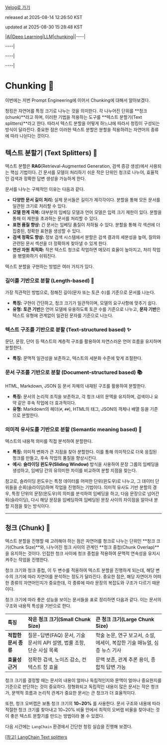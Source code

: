 [Velog로 가기](https://velog.io/@choi-hyk/LLM-Chunking)

released at 2025-08-14 12:26:50 KST

updated at 2025-08-30 15:28:48 KST

|[AI](https://velog.io/tags/AI)|[Deep Learning](https://velog.io/tags/Deep-Learning)|[LLM](https://velog.io/tags/LLM)|[chunking](https://velog.io/tags/chunking)||----|

----|

----|

----|

# Chunking 🔧

이번에는 저번 Prompt Engineering에 이어서 Chunking에 대해서 알아보겠다.

청킹은 자연어를 특정 크기로 나누는 것을 의미한다. 각 나누어진 단위를 **청크(chunk)**라고 하며, 이러한 기법을 적용하는 도구를 **텍스트 분할기(Text splitters)**라고 한다. 따라서 텍스트 분할을 어떻게 하느냐에 따라서 청킹이 구성되는 방식이 달라진다. 중요한 점은 이러한 텍스트 분할은 분할을 적용하려는 자연어의 종류에 따라 나뉜다는 것이다.


## 텍스트 분할기 (Text Splitters) 📑

텍스트 분할은 **RAG**(Retrieval-Augmented Generation, 검색 증강 생성)에서 사용되는 핵심 기법이다. 긴 문서를 모델이 처리하기 쉬운 작은 단위인 청크로 나누어, 효율적인 검색과 정확한 답변 생성을 가능하게 한다.

문서를 나누는 구체적인 이유는 다음과 같다.

* **다양한 문서 길이 처리:** 실제 문서들은 길이가 제각각이다. 분할을 통해 모든 문서를 일관된 크기로 처리할 수 있다.
* **모델 한계 극복:** 대부분의 임베딩 모델과 언어 모델은 입력 크기 제한이 있다. 분할을 통해 이 제한을 초과하는 문서를 처리할 수 있다.
* **표현 품질 향상:** 긴 문서는 임베딩 품질이 저하될 수 있다. 분할을 통해 각 섹션에 더 집중된, 정확한 표현을 생성할 수 있다.
* **검색 정확도 향상:** 정보 검색 시스템에서 분할은 검색 결과의 세분성을 높여, 질의와 관련된 문서 섹션을 더 정확하게 찾아낼 수 있게 한다.
* **연산 자원 최적화:** 작은 텍스트 청크로 작업하면 메모리 효율이 높아지고, 처리 작업을 병렬화하기 쉬워진다.

텍스트 분할을 구현하는 방법은 여러 가지가 있다.

### 길이를 기반으로 분할 (Length-based) 📝

가장 직관적인 방법으로, 정해진 길이(문자 또는 토큰 수)를 기준으로 문서를 나눈다.
* **특징:** 구현이 간단하고, 청크 크기가 일관적이며, 모델의 요구사항에 맞추기 쉽다.
* **유형:** **토큰 기반**은 언어 모델에 유용하도록 토큰 수를 기준으로 나누고, **문자 기반**은 텍스트 유형에 관계없이 일관된 문자를 기준으로 나눈다.

### 텍스트 구조를 기반으로 분할 (Text-structured based) ✨

문단, 문장, 단어 등 텍스트의 계층적 구조를 활용하여 자연스러운 언어 흐름을 유지하며 분할한다.
* **특징:** 문맥적 일관성을 보존하고, 텍스트의 세분화 수준에 맞게 조절한다.

### 문서 구조를 기반으로 분할 (Document-structured based) 📚

HTML, Markdown, JSON 등 문서 자체의 내재된 구조를 활용하여 분할한다.
* **특징:** 문서의 논리적 조직을 보존하고, 각 청크 내의 문맥을 유지하며, 검색이나 요약 같은 후속 작업에 더 효과적이다.
* **유형:** Markdown의 헤더(`#`, `##`), HTML의 태그, JSON의 객체나 배열 등을 기준으로 분할한다.

### 의미적 유사도를 기반으로 분할 (Semantic meaning based) 🤔

텍스트의 내용적 의미를 직접 분석하여 분할한다.
* **특징:** 의미적 변화가 큰 지점을 찾아 분할한다. 이를 통해 의미적으로 더욱 응집된 청크를 만들고, 후속 작업의 품질을 향상시킨다.
* **예시:** **슬라이딩 윈도우(Sliding Window)** 방식을 사용하여 문장 그룹의 임베딩을 생성하고, 임베딩 간의 유의미한 차이를 비교하여 분할 지점을 찾는다.

참고로, 슬라이딩 윈도우는 특정 데이터를 어떠한 단위(윈도우)로 나누고, 그 데이터 단위들을 순회(슬라이딩)하며 작업을 진행하는 기법이다. 의미적 유사도 기반 분할의 경우, 특정 단위의 문장(윈도우)의 의미를 분석하여 임베딩을 하고, 다음 문장으로 넘어간 뒤(슬라이딩), 다시 해당 문장을 임베딩하여 임베딩된 문장 사이의 차이점을 알아내 분할 지점을 찾는 방식이다.

---

## 청크 (Chunk) 🧩

텍스트 분할을 진행할 때 고려해야 하는 점은 자연어를 청크로 나누는 단위인 **청크 크기(Chunk Size)**와, 나누어진 청크 사이의 관계인 **청크 중첩(Chunk Overlap)**을 유지하는 것이다. 인접한 청크 사이에 청크 중첩을 적용하여 문맥적 연속성을 유지시켜주는 작업을 진행한다.

청크 크기와 청크 중첩, 이 두 변수를 적용하여 텍스트 분할을 진행하게 되는데, 해당 변수의 크기에 따라 자연어를 분석하는 정도가 달라진다. 중요한 점은, 해당 자연어가 어떠한 종류의 자연어인지가 중요한데, 각 종류에 따라 문장의 복잡도와 구조가 다르기 때문이다.

청크 크기에 따라 좋은 성능을 보이는 문서들을 표로 정리하면 다음과 같다. 이는 문서의 구조와 내용적 특성을 기반으로 한다.

| 특징 | 작은 청크 크기(Small Chunk Size) | 큰 청크 크기(Large Chunk Size) |
|:---|:---|:---|
| **적합한 문서 종류** | 질문-답변(FAQ) 문서, 기술 문서의 API 설명, 법률 조항, 단순 사실 목록 | 학술 논문, 연구 보고서, 소설, 에세이, 복잡한 기술 매뉴얼, 심층 뉴스 기사 |
| **효율성 근거** | 정확한 검색, 노이즈 감소, 컨텍스트 창 효율 | 문맥 보존, 관계 추론 용이, 종합적 답변 가능 |

청크 크기를 결정할 때는 문서의 내용이 얼마나 독립적인지와 문맥이 얼마나 중요한지를 기준으로 판단하는 것이 중요하다. 정형화되고 독립적인 내용이 많은 문서는 작은 청크가, 문맥적 흐름과 논리적 관계가 중요한 문서는 큰 청크가 더 효율적이다.

또한, 청크 오버랩은 보통 청크 크기의 **10~20%** 를 사용한다. 문서 구조와 내용에 따라 적절한 청크 크기를 찾아내고 10~20% 비율 안에서 최적의 오버랩 비율을 찾아내는 것이 좋은 텍스트 분할기를 만드는 방법이라 볼 수 있겠다.

다음 시간에는 `LangChain` 환경에서 간단한 청킹 실습을 진행해 보겠다.

[[참고] LangChain Text splitters](https://python.langchain.com/docs/concepts/text_splitters/)